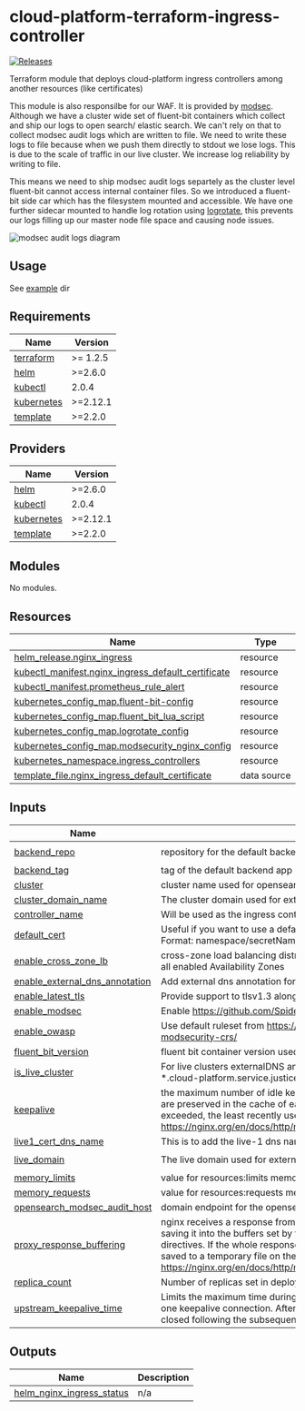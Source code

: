 # cloud-platform-terraform-ingress-controller

[![Releases](https://img.shields.io/github/release/ministryofjustice/cloud-platform-terraform-ingress-controller/all.svg?style=flat-square)](https://github.com/ministryofjustice/cloud-platform-terraform-ingress-controller/releases)

Terraform module that deploys cloud-platform ingress controllers among another resources (like certificates)

This module is also responsilbe for our WAF. It is provided by [modsec](https://github.com/SpiderLabs/ModSecurity). Although we have a cluster wide set of fluent-bit containers which collect and ship our logs to open search/ elastic search. We can't rely on that to collect modsec audit logs which are written to file. We need to write these logs to file because when we push them directly to stdout we lose logs. This is due to the scale of traffic in our live cluster. We increase log reliability by writing to file.

This means we need to ship modsec audit logs separtely as the cluster level fluent-bit cannot access internal container files. So we introduced a fluent-bit side car which has the filesystem mounted and accessible. We have one further sidecar mounted to handle log rotation using [logrotate](https://linux.die.net/man/8/logrotate), this prevents our logs filling up our master node file space and causing node issues.

![modsec audit logs diagram]("./images/modsec-audit-logs-diagram.png/" "modsec pod architecture")

## Usage

See [example](example/) dir

<!-- BEGIN_TF_DOCS -->
## Requirements

| Name | Version |
|------|---------|
| <a name="requirement_terraform"></a> [terraform](#requirement\_terraform) | >= 1.2.5 |
| <a name="requirement_helm"></a> [helm](#requirement\_helm) | >=2.6.0 |
| <a name="requirement_kubectl"></a> [kubectl](#requirement\_kubectl) | 2.0.4 |
| <a name="requirement_kubernetes"></a> [kubernetes](#requirement\_kubernetes) | >=2.12.1 |
| <a name="requirement_template"></a> [template](#requirement\_template) | >=2.2.0 |

## Providers

| Name | Version |
|------|---------|
| <a name="provider_helm"></a> [helm](#provider\_helm) | >=2.6.0 |
| <a name="provider_kubectl"></a> [kubectl](#provider\_kubectl) | 2.0.4 |
| <a name="provider_kubernetes"></a> [kubernetes](#provider\_kubernetes) | >=2.12.1 |
| <a name="provider_template"></a> [template](#provider\_template) | >=2.2.0 |

## Modules

No modules.

## Resources

| Name | Type |
|------|------|
| [helm_release.nginx_ingress](https://registry.terraform.io/providers/hashicorp/helm/latest/docs/resources/release) | resource |
| [kubectl_manifest.nginx_ingress_default_certificate](https://registry.terraform.io/providers/alekc/kubectl/2.0.4/docs/resources/manifest) | resource |
| [kubectl_manifest.prometheus_rule_alert](https://registry.terraform.io/providers/alekc/kubectl/2.0.4/docs/resources/manifest) | resource |
| [kubernetes_config_map.fluent-bit-config](https://registry.terraform.io/providers/hashicorp/kubernetes/latest/docs/resources/config_map) | resource |
| [kubernetes_config_map.fluent_bit_lua_script](https://registry.terraform.io/providers/hashicorp/kubernetes/latest/docs/resources/config_map) | resource |
| [kubernetes_config_map.logrotate_config](https://registry.terraform.io/providers/hashicorp/kubernetes/latest/docs/resources/config_map) | resource |
| [kubernetes_config_map.modsecurity_nginx_config](https://registry.terraform.io/providers/hashicorp/kubernetes/latest/docs/resources/config_map) | resource |
| [kubernetes_namespace.ingress_controllers](https://registry.terraform.io/providers/hashicorp/kubernetes/latest/docs/resources/namespace) | resource |
| [template_file.nginx_ingress_default_certificate](https://registry.terraform.io/providers/hashicorp/template/latest/docs/data-sources/file) | data source |

## Inputs

| Name | Description | Type | Default | Required |
|------|-------------|------|---------|:--------:|
| <a name="input_backend_repo"></a> [backend\_repo](#input\_backend\_repo) | repository for the default backend app | `string` | `"ministryofjustice/cloud-platform-custom-error-pages"` | no |
| <a name="input_backend_tag"></a> [backend\_tag](#input\_backend\_tag) | tag of the default backend app | `string` | `"1.1.3"` | no |
| <a name="input_cluster"></a> [cluster](#input\_cluster) | cluster name used for opensearch indicies | `string` | `""` | no |
| <a name="input_cluster_domain_name"></a> [cluster\_domain\_name](#input\_cluster\_domain\_name) | The cluster domain used for externalDNS annotations and certmanager | `any` | n/a | yes |
| <a name="input_controller_name"></a> [controller\_name](#input\_controller\_name) | Will be used as the ingress controller name and the class annotation | `string` | n/a | yes |
| <a name="input_default_cert"></a> [default\_cert](#input\_default\_cert) | Useful if you want to use a default certificate for your ingress controller. Format: namespace/secretName | `string` | `"ingress-controllers/default-certificate"` | no |
| <a name="input_enable_cross_zone_lb"></a> [enable\_cross\_zone\_lb](#input\_enable\_cross\_zone\_lb) | cross-zone load balancing distributes traffic across the registered targets in all enabled Availability Zones | `bool` | `true` | no |
| <a name="input_enable_external_dns_annotation"></a> [enable\_external\_dns\_annotation](#input\_enable\_external\_dns\_annotation) | Add external dns annotation for service | `bool` | `false` | no |
| <a name="input_enable_latest_tls"></a> [enable\_latest\_tls](#input\_enable\_latest\_tls) | Provide support to tlsv1.3 along with tlsv1.2 | `bool` | `false` | no |
| <a name="input_enable_modsec"></a> [enable\_modsec](#input\_enable\_modsec) | Enable https://github.com/SpiderLabs/ModSecurity-nginx | `bool` | `false` | no |
| <a name="input_enable_owasp"></a> [enable\_owasp](#input\_enable\_owasp) | Use default ruleset from https://github.com/SpiderLabs/owasp-modsecurity-crs/ | `bool` | `false` | no |
| <a name="input_fluent_bit_version"></a> [fluent\_bit\_version](#input\_fluent\_bit\_version) | fluent bit container version used to exrtact modsec audit logs | `string` | `"3.0.2-amd64"` | no |
| <a name="input_is_live_cluster"></a> [is\_live\_cluster](#input\_is\_live\_cluster) | For live clusters externalDNS annotation will have var.live\_domain (default *.cloud-platform.service.justice.gov.uk) | `bool` | `false` | no |
| <a name="input_keepalive"></a> [keepalive](#input\_keepalive) | the maximum number of idle keepalive connections to upstream servers that are preserved in the cache of each worker process. When this number is exceeded, the least recently used connections are closed. https://nginx.org/en/docs/http/ngx_http_upstream_module.html#keepalive | `number` | `320` | no |
| <a name="input_live1_cert_dns_name"></a> [live1\_cert\_dns\_name](#input\_live1\_cert\_dns\_name) | This is to add the live-1 dns name for eks-live cluster default certificate | `string` | `""` | no |
| <a name="input_live_domain"></a> [live\_domain](#input\_live\_domain) | The live domain used for externalDNS annotation | `string` | `"cloud-platform.service.justice.gov.uk"` | no |
| <a name="input_memory_limits"></a> [memory\_limits](#input\_memory\_limits) | value for resources:limits memory value | `string` | `"2Gi"` | no |
| <a name="input_memory_requests"></a> [memory\_requests](#input\_memory\_requests) | value for resources:requests memory value | `string` | `"512Mi"` | no |
| <a name="input_opensearch_modsec_audit_host"></a> [opensearch\_modsec\_audit\_host](#input\_opensearch\_modsec\_audit\_host) | domain endpoint for the opensearch cluster | `string` | `""` | no |
| <a name="input_proxy_response_buffering"></a> [proxy\_response\_buffering](#input\_proxy\_response\_buffering) | nginx receives a response from the proxied server as soon as possible, saving it into the buffers set by the proxy\_buffer\_size and proxy\_buffers directives. If the whole response does not fit into memory, a part of it can be saved to a temporary file on the disk. https://nginx.org/en/docs/http/ngx_http_proxy_module.html#proxy_buffering | `string` | `"off"` | no |
| <a name="input_replica_count"></a> [replica\_count](#input\_replica\_count) | Number of replicas set in deployment | `string` | n/a | yes |
| <a name="input_upstream_keepalive_time"></a> [upstream\_keepalive\_time](#input\_upstream\_keepalive\_time) | Limits the maximum time during which requests can be processed through one keepalive connection. After this time is reached, the connection is closed following the subsequent request processing. | `string` | `"1h"` | no |

## Outputs

| Name | Description |
|------|-------------|
| <a name="output_helm_nginx_ingress_status"></a> [helm\_nginx\_ingress\_status](#output\_helm\_nginx\_ingress\_status) | n/a |

<!-- END_TF_DOCS -->
